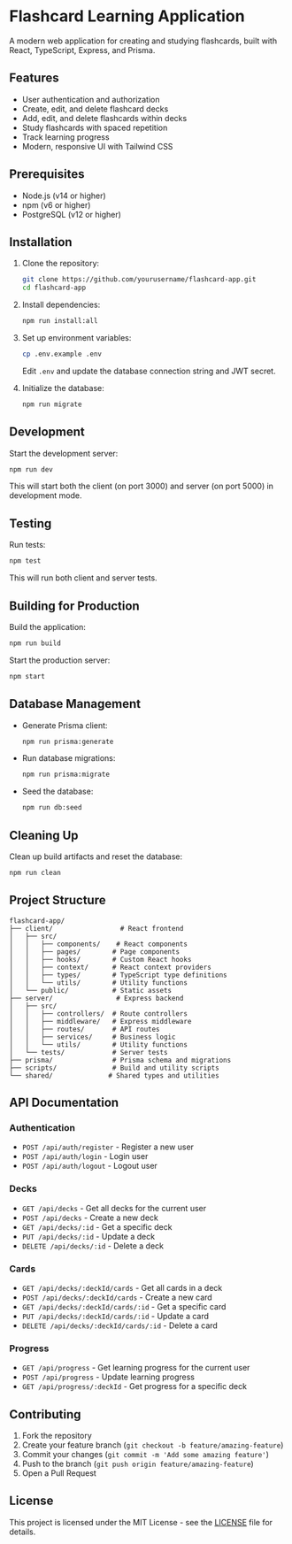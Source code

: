 # Flashcard Learning Application

A modern web application for creating and studying flashcards, built with React, TypeScript, Express, and Prisma.

## Features

- User authentication and authorization
- Create, edit, and delete flashcard decks
- Add, edit, and delete flashcards within decks
- Study flashcards with spaced repetition
- Track learning progress
- Modern, responsive UI with Tailwind CSS

## Prerequisites

- Node.js (v14 or higher)
- npm (v6 or higher)
- PostgreSQL (v12 or higher)

## Installation

1. Clone the repository:
   ```bash
   git clone https://github.com/yourusername/flashcard-app.git
   cd flashcard-app
   ```

2. Install dependencies:
   ```bash
   npm run install:all
   ```

3. Set up environment variables:
   ```bash
   cp .env.example .env
   ```
   Edit `.env` and update the database connection string and JWT secret.

4. Initialize the database:
   ```bash
   npm run migrate
   ```

## Development

Start the development server:
```bash
npm run dev
```

This will start both the client (on port 3000) and server (on port 5000) in development mode.

## Testing

Run tests:
```bash
npm test
```

This will run both client and server tests.

## Building for Production

Build the application:
```bash
npm run build
```

Start the production server:
```bash
npm start
```

## Database Management

- Generate Prisma client:
  ```bash
  npm run prisma:generate
  ```

- Run database migrations:
  ```bash
  npm run prisma:migrate
  ```

- Seed the database:
  ```bash
  npm run db:seed
  ```

## Cleaning Up

Clean up build artifacts and reset the database:
```bash
npm run clean
```

## Project Structure

```
flashcard-app/
├── client/                 # React frontend
│   ├── src/
│   │   ├── components/    # React components
│   │   ├── pages/        # Page components
│   │   ├── hooks/        # Custom React hooks
│   │   ├── context/      # React context providers
│   │   ├── types/        # TypeScript type definitions
│   │   └── utils/        # Utility functions
│   └── public/           # Static assets
├── server/                # Express backend
│   ├── src/
│   │   ├── controllers/  # Route controllers
│   │   ├── middleware/   # Express middleware
│   │   ├── routes/       # API routes
│   │   ├── services/     # Business logic
│   │   └── utils/        # Utility functions
│   └── tests/            # Server tests
├── prisma/               # Prisma schema and migrations
├── scripts/              # Build and utility scripts
└── shared/              # Shared types and utilities
```

## API Documentation

### Authentication

- `POST /api/auth/register` - Register a new user
- `POST /api/auth/login` - Login user
- `POST /api/auth/logout` - Logout user

### Decks

- `GET /api/decks` - Get all decks for the current user
- `POST /api/decks` - Create a new deck
- `GET /api/decks/:id` - Get a specific deck
- `PUT /api/decks/:id` - Update a deck
- `DELETE /api/decks/:id` - Delete a deck

### Cards

- `GET /api/decks/:deckId/cards` - Get all cards in a deck
- `POST /api/decks/:deckId/cards` - Create a new card
- `GET /api/decks/:deckId/cards/:id` - Get a specific card
- `PUT /api/decks/:deckId/cards/:id` - Update a card
- `DELETE /api/decks/:deckId/cards/:id` - Delete a card

### Progress

- `GET /api/progress` - Get learning progress for the current user
- `POST /api/progress` - Update learning progress
- `GET /api/progress/:deckId` - Get progress for a specific deck

## Contributing

1. Fork the repository
2. Create your feature branch (`git checkout -b feature/amazing-feature`)
3. Commit your changes (`git commit -m 'Add some amazing feature'`)
4. Push to the branch (`git push origin feature/amazing-feature`)
5. Open a Pull Request

## License

This project is licensed under the MIT License - see the [LICENSE](LICENSE) file for details. 